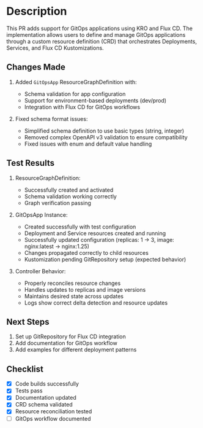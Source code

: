# Description

This PR adds support for GitOps applications using KRO and Flux CD. The implementation allows users to define and manage GitOps applications through a custom resource definition (CRD) that orchestrates Deployments, Services, and Flux CD Kustomizations.

## Changes Made

1. Added `GitOpsApp` ResourceGraphDefinition with:
   - Schema validation for app configuration
   - Support for environment-based deployments (dev/prod)
   - Integration with Flux CD for GitOps workflows

2. Fixed schema format issues:
   - Simplified schema definition to use basic types (string, integer)
   - Removed complex OpenAPI v3 validation to ensure compatibility
   - Fixed issues with enum and default value handling

## Test Results

1. ResourceGraphDefinition:
   - Successfully created and activated
   - Schema validation working correctly
   - Graph verification passing

2. GitOpsApp Instance:
   - Created successfully with test configuration
   - Deployment and Service resources created and running
   - Successfully updated configuration (replicas: 1 -> 3, image: nginx:latest -> nginx:1.25)
   - Changes propagated correctly to child resources
   - Kustomization pending GitRepository setup (expected behavior)

3. Controller Behavior:
   - Properly reconciles resource changes
   - Handles updates to replicas and image versions
   - Maintains desired state across updates
   - Logs show correct delta detection and resource updates

## Next Steps

1. Set up GitRepository for Flux CD integration
2. Add documentation for GitOps workflow
3. Add examples for different deployment patterns

## Checklist

- [x] Code builds successfully
- [x] Tests pass
- [x] Documentation updated
- [x] CRD schema validated
- [x] Resource reconciliation tested
- [ ] GitOps workflow documented 